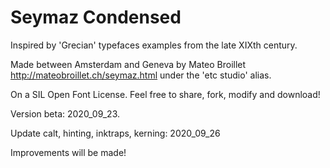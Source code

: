 # Seymaz Condensed

Inspired by 'Grecian' typefaces examples from the late XIXth century. 

Made between Amsterdam and Geneva by Mateo Broillet http://mateobroillet.ch/seymaz.html under the 'etc studio' alias. 

On a SIL Open Font License. Feel free to share, fork, modify and download!

Version beta: 2020_09_23. 

Update calt, hinting, inktraps, kerning: 2020_09_26

Improvements will be made!
